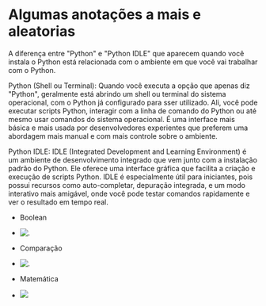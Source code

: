 
# Algumas anotações a mais e aleatorias

A diferença entre "Python" e "Python IDLE" que aparecem quando você instala o Python está relacionada com o ambiente em que você vai trabalhar com o Python.

Python (Shell ou Terminal):
Quando você executa a opção que apenas diz "Python", geralmente está abrindo um shell ou terminal do sistema operacional, com o Python já configurado para sser utilizado. Ali, você pode executar scripts Python, interagir com a linha de comando do Python ou até mesmo usar comandos do sistema operacional. É uma interface mais básica e mais usada por desenvolvedores experientes que preferem uma abordagem mais manual e com mais controle sobre o ambiente.

Python IDLE:
IDLE (Integrated Development and Learning Environment) é um ambiente de desenvolvimento integrado que vem junto com a instalação padrão do Python. Ele oferece uma interface gráfica que facilita a criação e execução de scripts Python. IDLE é especialmente útil para iniciantes, pois possui recursos como auto-completar, depuração integrada, e um modo interativo mais amigável, onde você pode testar comandos rapidamente e ver o resultado em tempo real.

- Boolean
- ![.](https://github.com/elisioMassaqui/Aprenda-Python/blob/main/boolean%20in%20python.png)

- Comparação
- ![.](https://github.com/elisioMassaqui/Aprenda-Python/blob/main/compara%C3%A7%C3%A3o%20python.png)

- Matemática
- ![](https://github.com/elisioMassaqui/Aprenda-Python/blob/main/math%20in%20python.png)
